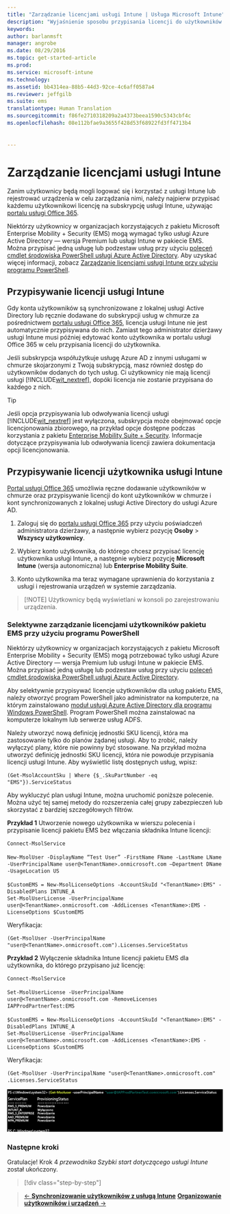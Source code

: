 ```yaml
---
title: "Zarządzanie licencjami usługi Intune | Usługa Microsoft Intune"
description: "Wyjaśnienie sposobu przypisania licencji do użytkowników dla subskrypcji usługi Intune"
keywords: 
author: barlanmsft
manager: angrobe
ms.date: 08/29/2016
ms.topic: get-started-article
ms.prod: 
ms.service: microsoft-intune
ms.technology: 
ms.assetid: bb4314ea-88b5-44d3-92ce-4c6aff0587a4
ms.reviewer: jeffgilb
ms.suite: ems
translationtype: Human Translation
ms.sourcegitcommit: f86fe2710318209a2a4373beea1590c5343cbf4c
ms.openlocfilehash: 08e112bfae9a3655f428d53f68922fd3ff4713b4


---
```


# Zarządzanie licencjami usługi Intune
Zanim użytkownicy będą mogli logować się i korzystać z usługi Intune lub rejestrować urządzenia w celu zarządzania nimi, należy najpierw przypisać każdemu użytkownikowi licencję na subskrypcję usługi Intune, używając [portalu usługi Office 365](http://go.microsoft.com/fwlink/p/?LinkId=698854).

Niektórzy użytkownicy w organizacjach korzystających z pakietu Microsoft Enterprise Mobility + Security (EMS) mogą wymagać tylko usługi Azure Active Directory — wersja Premium lub usługi Intune w pakiecie EMS. Można przypisać jedną usługę lub podzestaw usług przy użyciu [poleceń cmdlet środowiska PowerShell usługi Azure Active Directory](https://msdn.microsoft.com/library/jj151815.aspx). Aby uzyskać więcej informacji, zobacz [Zarządzanie licencjami usługi Intune przy użyciu programu PowerShell](start-with-a-paid-subscription-to-microsoft-intune-step-4-posh.md).

## Przypisywanie licencji usługi Intune
Gdy konta użytkowników są synchronizowane z lokalnej usługi Active Directory lub ręcznie dodawane do subskrypcji usług w chmurze za pośrednictwem [portalu usługi Office 365](http://go.microsoft.com/fwlink/p/?LinkId=698854), licencja usługi Intune nie jest automatycznie przypisywana do nich. Zamiast tego administrator dzierżawy usługi Intune musi później edytować konto użytkownika w portalu usługi Office 365 w celu przypisania licencji do użytkownika.

Jeśli subskrypcja współużytkuje usługę Azure AD z innymi usługami w chmurze skojarzonymi z Twoją subskrypcją, masz również dostęp do użytkowników dodanych do tych usług. Ci użytkownicy nie mają licencji usługi [!INCLUDE[wit_nextref](../includes/wit_nextref_md.md)], dopóki licencja nie zostanie przypisana do każdego z nich.

> [!TIP]
> Jeśli opcja przypisywania lub odwoływania licencji usługi [!INCLUDE[wit_nextref](../includes/wit_nextref_md.md)] jest wyłączona, subskrypcja może obejmować opcje licencjonowania zbiorowego, na przykład opcje dostępne podczas korzystania z pakietu [Enterprise Mobility Suite + Security](https://www.microsoft.com/en-us/server-cloud/enterprise-mobility/overview.aspx). Informacje dotyczące przypisywania lub odwoływania licencji zawiera dokumentacja opcji licencjonowania.

## Przypisywanie licencji użytkownika usługi Intune

[Portal usługi Office 365](http://go.microsoft.com/fwlink/p/?LinkId=698854) umożliwia ręczne dodawanie użytkowników w chmurze oraz przypisywanie licencji do kont użytkowników w chmurze i kont synchronizowanych z lokalnej usługi Active Directory do usługi Azure AD.

1.  Zaloguj się do [portalu usługi Office 365](http://go.microsoft.com/fwlink/p/?LinkId=698854) przy użyciu poświadczeń administratora dzierżawy, a następnie wybierz pozycję **Osoby** > **Wszyscy użytkownicy**.

2.  Wybierz konto użytkownika, do którego chcesz przypisać licencję użytkownika usługi Intune, a następnie wybierz pozycję **Microsoft Intune** (wersja autonomiczna) lub **Enterprise Mobility Suite**.

3.  Konto użytkownika ma teraz wymagane uprawnienia do korzystania z usługi i rejestrowania urządzeń w systemie zarządzania.

> [!NOTE] Użytkownicy będą wyświetlani w konsoli po zarejestrowaniu urządzenia. 

### Selektywne zarządzanie licencjami użytkowników pakietu EMS przy użyciu programu PowerShell
Niektórzy użytkownicy w organizacjach korzystających z pakietu Microsoft Enterprise Mobility + Security (EMS) mogą potrzebować tylko usługi Azure Active Directory — wersja Premium lub usługi Intune w pakiecie EMS. Można przypisać jedną usługę lub podzestaw usług przy użyciu [poleceń cmdlet środowiska PowerShell usługi Azure Active Directory](https://msdn.microsoft.com/library/jj151815.aspx).

Aby selektywnie przypisywać licencje użytkowników dla usług pakietu EMS, należy otworzyć program PowerShell jako administrator na komputerze, na którym zainstalowano [moduł usługi Azure Active Directory dla programu Windows PowerShell](https://msdn.microsoft.com/library/jj151815.aspx#bkmk_installmodule). Program PowerShell można zainstalować na komputerze lokalnym lub serwerze usług ADFS.

Należy utworzyć nową definicję jednostki SKU licencji, która ma zastosowanie tylko do planów żądanej usługi. Aby to zrobić, należy wyłączyć plany, które nie powinny być stosowane. Na przykład można utworzyć definicję jednostki SKU licencji, która nie powoduje przypisania licencji usługi Intune. Aby wyświetlić listę dostępnych usług, wpisz:

    (Get-MsolAccountSku | Where {$_.SkuPartNumber -eq "EMS"}).ServiceStatus

Aby wykluczyć plan usługi Intune, można uruchomić poniższe polecenie. Można użyć tej samej metody do rozszerzenia całej grupy zabezpieczeń lub skorzystać z bardziej szczegółowych filtrów.

**Przykład 1** Utworzenie nowego użytkownika w wierszu polecenia i przypisanie licencji pakietu EMS bez włączania składnika Intune licencji:

    Connect-MsolService

    New-MsolUser -DisplayName “Test User” -FirstName FName -LastName LName -UserPrincipalName user@<TenantName>.onmicrosoft.com –Department DName -UsageLocation US

    $CustomEMS = New-MsolLicenseOptions -AccountSkuId "<TenantName>:EMS" -DisabledPlans INTUNE_A
    Set-MsolUserLicense -UserPrincipalName user@<TenantName>.onmicrosoft.com -AddLicenses <TenantName>:EMS -LicenseOptions $CustomEMS


Weryfikacja:

    (Get-MsolUser -UserPrincipalName "user@<TenantName>.onmicrosoft.com").Licenses.ServiceStatus

**Przykład 2** Wyłączenie składnika Intune licencji pakietu EMS dla użytkownika, do którego przypisano już licencję:

    Connect-MsolService

    Set-MsolUserLicense -UserPrincipalName user@<TenantName>.onmicrosoft.com -RemoveLicenses IAPProdPartnerTest:EMS

    $CustomEMS = New-MsolLicenseOptions -AccountSkuId "<TenantName>:EMS" -DisabledPlans INTUNE_A
    Set-MsolUserLicense -UserPrincipalName user@<TenantName>.onmicrosoft.com -AddLicenses <TenantName>:EMS -LicenseOptions $CustomEMS

Weryfikacja:

    (Get-MsolUser -UserPrincipalName "user@<TenantName>.onmicrosoft.com" .Licenses.ServiceStatus

![PoSH-AddLic-Verify](./media/posh-addlic-verify.png)

### Następne kroki
Gratulacje! Krok 4 *przewodnika Szybki start dotyczącego usługi Intune* został ukończony.
>[!div class="step-by-step"]

>[&larr; **Synchronizowanie użytkowników z usługą Intune**](.\start-with-a-paid-subscription-to-microsoft-intune-step-2.md)     [**Organizowanie użytkowników i urządzeń** &rarr;](.\start-with-a-paid-subscription-to-microsoft-intune-step-5.md)  



<!--HONumber=Sep16_HO3-->


